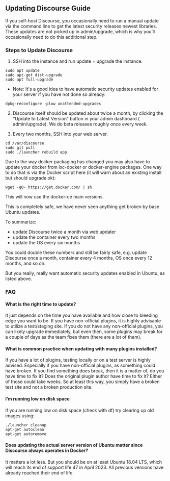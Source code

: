 ## Updating Discourse Guide
If you self-host Discourse, you occasionally need to run a manual update via the command line to get the latest security releases newest libraries. These updates are not picked up in admin/upgrade, which is why you’ll occasionally need to do this additional step.

### Steps to Update Discourse

1. SSH into the instance and run update + upgrade the instance.
```
sudo apt update
sudo apt-get dist-upgrade
sudo apt full-upgrade
```
* Note: It's a good idea to have automatic security updates enabled for your server if you have not done so already:
```
dpkg-reconfigure -plow unattended-upgrades
```

2. Discourse itself should be updated about twice a month, by clicking the “Update to Latest Version” button in your admin dashboard ( admin/upgrade). We do beta releases roughly once every week.

3. Every two months, SSH into your web server.
```
cd /var/discourse
sudo git pull
sudo ./launcher rebuild app
```

Due to the way docker packaging has changed you may also have to update your docker from lxc-docker or docker-engine packages. One way to do that is via the Docker script here (it will warn about an existing install but should upgrade ok):
```
wget -qO- https://get.docker.com/ | sh
```
This will now use the docker-ce main versions.

This is completely safe, we have never seen anything get broken by base Ubuntu updates.

To summarize:
* update Discourse twice a month via web updater
* update the container every two months
* update the OS every six months

You could double these numbers and still be fairly safe, e.g. update Discourse once a month, container every 4 months, OS once every 12 months, and so on.

But you really, really want automatic security updates enabled in Ubuntu, as listed above.

### FAQ

#### What is the right time to update?
It just depends on the time you have available and how close to bleeding edge you want to be. If you have non-official plugins, it is highly advisable to utilize a test/staging site. If you do not have any non-official plugins, you can likely upgrade immediately, but even then, some plugins may break for a couple of days as the team fixes them (there are a lot of them).

#### What is common practice when updating with many plugins installed?
If you have a lot of plugins, testing locally or on a test server is highly advised. Especially if you have non-official plugins, as something could have broken. If you find something does break, then it is a matter of, do you have time to fix it? Does the original plugin author have time to fix it? Either of those could take weeks. So at least this way, you simply have a broken test site and not a broken production site.

#### I’m running low on disk space
If you are running low on disk space (check with df) try clearing up old images using:
```
./launcher cleanup
apt-get autoclean
apt-get autoremove
```

#### Does updating the actual server version of Ubuntu matter since Discourse always operates in Docker?
It matters a lot less. But you should be on at least Ubuntu 18.04 LTS, which will reach its end of support life 47 in April 2023. All previous versions have already reached their end of life.


